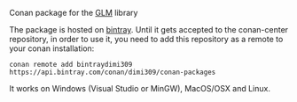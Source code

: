 Conan package for the [GLM](https://github.com/g-truc/glm) library

The package is hosted on [bintray](https://bintray.com/dimi309/conan-packages/glm%3Ag-truc). Until it gets accepted to the conan-center repository, in order to use it, you need to add this repository as a remote to your conan installation:

	conan remote add bintraydimi309 https://api.bintray.com/conan/dimi309/conan-packages

It works on Windows (Visual Studio or MinGW), MacOS/OSX and Linux.

